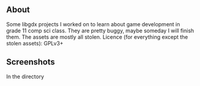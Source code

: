 About
------

Some libgdx projects I worked on to learn about game development in grade 11 comp sci class. They are pretty buggy, maybe someday I will finish them. The assets are mostly all stolen. Licence (for everything except the stolen assets): GPLv3+

Screenshots
------
In the directory

